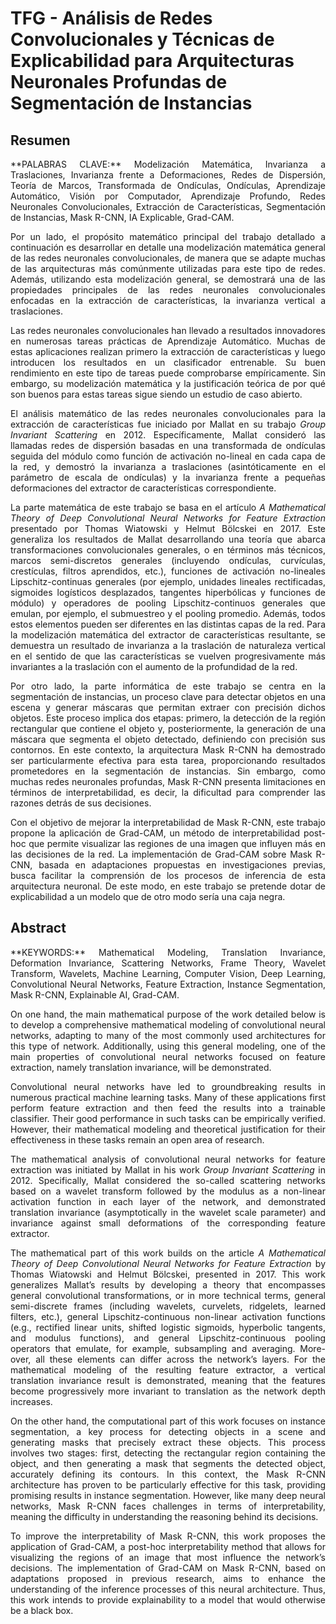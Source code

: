 # TFG - Análisis de Redes Convolucionales y Técnicas de Explicabilidad para Arquitecturas Neuronales Profundas de Segmentación de Instancias

## Resumen

<div style="text-align: justify;">
**PALABRAS CLAVE:** Modelización Matemática, Invarianza a Traslaciones, Invarianza frente a Deformaciones, Redes de Dispersión, Teoría de Marcos, Transformada de Ondículas, Ondículas, Aprendizaje Automático, Visión por Computador, Aprendizaje Profundo, Redes Neuronales Convolucionales, Extracción de Características, Segmentación de Instancias, Mask R-CNN, IA Explicable, Grad-CAM.

Por un lado, el propósito matemático principal del trabajo detallado a continuación es desarrollar en detalle una modelización matemática general de las redes neuronales convolucionales, de manera que se adapte muchas de las arquitecturas más comúnmente utilizadas para este tipo de redes. Además, utilizando esta modelización general, se demostrará una de las propiedades principales de las redes neuronales convolucionales enfocadas en la extracción de características, la invarianza vertical a traslaciones.

Las redes neuronales convolucionales han llevado a resultados innovadores en numerosas tareas prácticas de Aprendizaje Automático. Muchas de estas aplicaciones realizan primero la extracción de características y luego introducen los resultados en un clasificador entrenable. Su buen rendimiento en este tipo de tareas puede comprobarse empíricamente. Sin embargo, su modelización matemática y la justificación teórica de por qué son buenos para estas tareas sigue siendo un estudio de caso abierto.

El análisis matemático de las redes neuronales convolucionales para la extracción de características fue iniciado por Mallat en su trabajo *Group Invariant Scattering* en 2012. Específicamente, Mallat consideró las llamadas redes de dispersión basadas en una transformada de ondículas seguida del módulo como función de activación no-lineal en cada capa de la red, y demostró la invarianza a traslaciones (asintóticamente en el parámetro de escala de ondículas) y la invarianza frente a pequeñas deformaciones del extractor de características correspondiente.

La parte matemática de este trabajo se basa en el artículo *A Mathematical Theory of Deep Convolutional Neural Networks for Feature Extraction* presentado por Thomas Wiatowski y Helmut Bölcskei en 2017. Este generaliza los resultados de Mallat desarrollando una teoría que abarca transformaciones convolucionales generales, o en términos más técnicos, marcos semi-discretos generales (incluyendo ondículas, curvículas, crestículas, filtros aprendidos, etc.), funciones de activación no-lineales Lipschitz-continuas generales (por ejemplo, unidades lineales rectificadas, sigmoides logísticos desplazados, tangentes hiperbólicas y funciones de módulo) y operadores de pooling Lipschitz-continuos generales que emulan, por ejemplo, el submuestreo y el pooling promedio. Además, todos estos elementos pueden ser diferentes en las distintas capas de la red. Para la modelización matemática del extractor de características resultante, se demuestra un resultado de invarianza a la traslación de naturaleza vertical en el sentido de que las características se vuelven progresivamente más invariantes a la traslación con el aumento de la profundidad de la red.

Por otro lado, la parte informática de este trabajo se centra en la segmentación de instancias, un proceso clave para detectar objetos en una escena y generar máscaras que permitan extraer con precisión dichos objetos. Este proceso implica dos etapas: primero, la detección de la región rectangular que contiene el objeto y, posteriormente, la generación de una máscara que segmenta el objeto detectado, definiendo con precisión sus contornos. En este contexto, la arquitectura Mask R-CNN ha demostrado ser particularmente efectiva para esta tarea, proporcionando resultados prometedores en la segmentación de instancias. Sin embargo, como muchas redes neuronales profundas, Mask R-CNN presenta limitaciones en términos de interpretabilidad, es decir, la dificultad para comprender las razones detrás de sus decisiones.

Con el objetivo de mejorar la interpretabilidad de Mask R-CNN, este trabajo propone la aplicación de Grad-CAM, un método de interpretabilidad post-hoc que permite visualizar las regiones de una imagen que influyen más en las decisiones de la red. La implementación de Grad-CAM sobre Mask R-CNN, basada en adaptaciones propuestas en investigaciones previas, busca facilitar la comprensión de los procesos de inferencia de esta arquitectura neuronal. De este modo, en este trabajo se pretende dotar de explicabilidad a un modelo que de otro modo sería una caja negra.
</div>

## Abstract

<div style="text-align: justify;">
**KEYWORDS:** Mathematical Modeling, Translation Invariance, Deformation Invariance, Scattering Networks, Frame Theory, Wavelet Transform, Wavelets, Machine Learning, Computer Vision, Deep Learning, Convolutional Neural Networks, Feature Extraction, Instance Segmentation, Mask R-CNN, Explainable AI, Grad-CAM.

On one hand, the main mathematical purpose of the work detailed below is to develop a comprehensive mathematical modeling of convolutional neural networks, adapting to many of the most commonly used architectures for this type of network. Additionally, using this general modeling, one of the main properties of convolutional neural networks focused on feature extraction, namely translation invariance, will be demonstrated.

Convolutional neural networks have led to groundbreaking results in numerous practical machine learning tasks. Many of these applications first perform feature extraction and then feed the results into a trainable classifier. Their good performance in such tasks can be empirically verified. However, their mathematical modeling and theoretical justification for their effectiveness in these tasks remain an open area of research.

The mathematical analysis of convolutional neural networks for feature extraction was initiated by Mallat in his work *Group Invariant Scattering* in 2012. Specifically, Mallat considered the so-called scattering networks based on a wavelet transform followed by the modulus as a non-linear activation function in each layer of the network, and demonstrated translation invariance (asymptotically in the wavelet scale parameter) and invariance against small deformations of the corresponding feature extractor.

The mathematical part of this work builds on the article *A Mathematical Theory of Deep Convolutional Neural Networks for Feature Extraction* by Thomas Wiatowski and Helmut Bölcskei, presented in 2017. This work generalizes Mallat’s results by developing a theory that encompasses general convolutional transformations, or in more technical terms, general semi-discrete frames (including wavelets, curvelets, ridgelets, learned filters, etc.), general Lipschitz-continuous non-linear activation functions (e.g., rectified linear units, shifted logistic sigmoids, hyperbolic tangents, and modulus functions), and general Lipschitz-continuous pooling operators that emulate, for example, subsampling and averaging. More- over, all these elements can differ across the network’s layers. For the mathematical modeling of the resulting feature extractor, a vertical translation invariance result is demonstrated, meaning that the features become progressively more invariant to translation as the network depth increases.

On the other hand, the computational part of this work focuses on instance segmentation, a key process for detecting objects in a scene and generating masks that precisely extract these objects. This process involves two stages: first, detecting the rectangular region containing the object, and then generating a mask that segments the detected object, accurately defining its contours. In this context, the Mask R-CNN architecture has proven to be particularly effective for this task, providing promising results in instance segmentation. However, like many deep neural networks, Mask R-CNN faces challenges in terms of interpretability, meaning the difficulty in understanding the reasoning behind its decisions.

To improve the interpretability of Mask R-CNN, this work proposes the application of Grad-CAM, a post-hoc interpretability method that allows for visualizing the regions of an image that most influence the network’s decisions. The implementation of Grad-CAM on Mask R-CNN, based on adaptations proposed in previous research, aims to enhance the understanding of the inference processes of this neural architecture. Thus, this work intends to provide explainability to a model that would otherwise be a black box.
</div>
